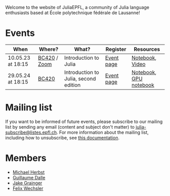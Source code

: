 Welcome to the website of JuliaEPFL, a community of Julia language enthusiasts based at École polytechnique fédérale de Lausanne!

# Events

| When              | Where?                                             | What?                 | Register                                                           | Resources                        |
| ----------------- | -------------------------------------------------- | --------------------- | ------------------------------------------------------------------ | -------------------------------- |
| 10.05.23 at 18:15 | [BC420](https://plan.epfl.ch/?room==BC%20420) / [Zoom](https://epfl.zoom.us/j/68892870159) | Introduction to Julia | [Event page](https://memento.epfl.ch/event/introduction-to-julia/) | [Notebook](notebooks/intro.html), [Video](https://epfl.zoom.us/rec/share/NeZF7ooqgZ35g0H9N-adXe-RML26av_758fsEozevuqi227Jw3ov2fnIQVvSVLyr.fE5v5FHLTrYc8GRG) |
| 29.05.24 at 18:15 | [BC420](https://plan.epfl.ch/?room==BC%20420) | Introduction to Julia, second edition | [Event page](https://memento.epfl.ch/event/introduction-to-julia-2/)| [Notebook](notebooks/intro-2024.html), [GPU notebook](notebooks/convolution_GPU_example.html) |

# Mailing list

If you want to be informed of future events, please subscribe to our mailing list by sending any email (content and subject don't matter) to [julia-subscribe@listes.epfl.ch](mailto:julia-subscribe@listes.epfl.ch).
For more information about the mailing list, including how to unsubscribe, see [this documentation](https://listes.epfl.ch/doc_en.cgi?liste=julia).

# Members

- [Michael Herbst](https://michael-herbst.com/)
- [Guillaume Dalle](https://gdalle.github.io/)
- [Jake Grainger](https://github.com/JakeGrainger)
- [Felix Wechsler](https://felixwechsler.science/)
